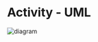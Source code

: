 # Activity - UML

![diagram](https://www.plantuml.com/plantuml/svg/0/dPHVQy8m5CNV2_qET-n5mNq1VPZ2s10sS8wnvwuvhPUbIKbIfU27N_h7MRlEeNa9t9oStqbosxbraN559iFWncsGWJvbWTomSc4G1lktQdaV1jDddRAY7RiD5HQ6OWC1vJYITXO6dD2eKTWYZc5jKiZxCNb7HQCITXm6vCTq3MSOMpGUHalGyc7MBhuMC2MjVV5kiLfIebk5W8jOMh-7LThRL87NNP5f2QAJH9O3MKxprAuvJCRMibPsrX4DvEee1sCTegqwkekI7GpUV-w9BRremGd3dDbJ1tw2WeaSoEal71uj5rKbKeAsZDqVPwq6fCKlz49ahAxdJchefCOBI3XS6k0ZSl7ckgDh9Sl-eVj8vM_sj7IR6a1D7rcntVJarkdyMAdo3Zvr92dnJGdHIrgrNM4KmHZVIvblXIZ5USGnNqCRwlaXt7-e8wP5DFRDjtpYTiwfSMaTvdwkVoZV)